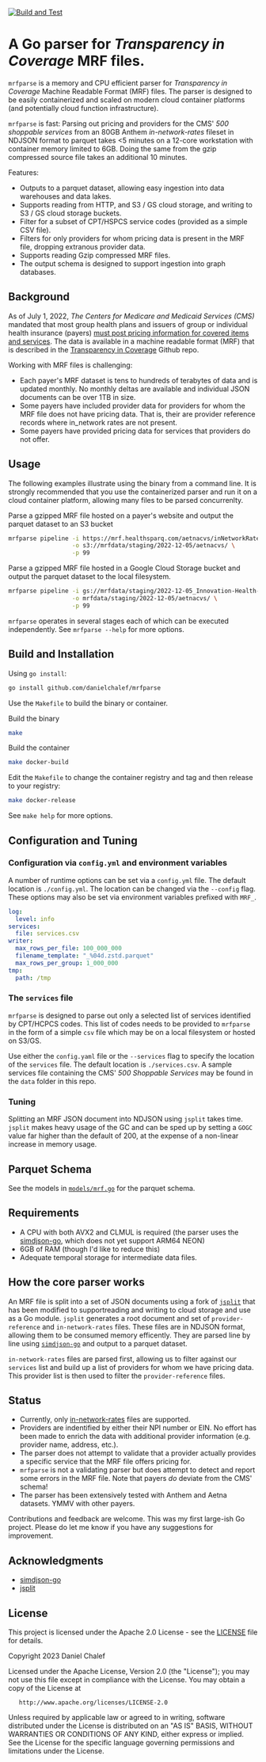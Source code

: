 [![Build and Test](https://github.com/danielchalef/mrfparse/actions/workflows/main.yml/badge.svg)](https://github.com/danielchalef/mrfparse/actions/workflows/main.yml)

# A Go parser for _Transparency in Coverage_ MRF files.
`mrfparse` is a memory and CPU efficient parser for _Transparency in Coverage_ Machine Readable Format (MRF) files. The parser is designed to be easily containerized and scaled on modern cloud container platforms (and potentially cloud function infrastructure).

`mrfparse` is fast: Parsing out pricing and providers for the CMS' _500 shoppable services_ from an 80GB Anthem _in-network-rates_ fileset in NDJSON format to parquet takes <5 minutes on a 12-core workstation with container memory limited to 6GB. Doing the same from the gzip compressed source file takes an additional 10 minutes.

Features:

- Outputs to a parquet dataset, allowing easy ingestion into data warehouses and data lakes.
- Supports reading from HTTP, and S3 / GS cloud storage, and writing to S3 / GS cloud storage buckets.
- Filter for a subset of CPT/HSPCS service codes (provided as a simple CSV file).
- Filters for only providers for whom pricing data is present in the MRF file, dropping extranous provider data.
- Supports reading Gzip compressed MRF files.
- The output schema is designed to support ingestion into graph databases.

## Background
As of July 1, 2022, _The Centers for Medicare and Medicaid Services (CMS)_ mandated that most group health plans and issuers of group or individual health insurance (payers) [must post pricing information for covered items and services](https://www.cms.gov/healthplan-price-transparency/public-data). The data is available in a machine readable format (MRF) that is described in the [Transparency in Coverage](https://github.com/CMSgov/price-transparency-guide) Github repo.

Working with MRF files is challenging:
- Each payer's MRF dataset is tens to hundreds of terabytes of data and is updated monthly. No monthly deltas are available and individual JSON documents can be over 1TB in size.
- Some payers have included provider data for providers for whom the MRF file does not have pricing data. That is, their are provider reference records where in_network rates are not present.
- Some payers have provided pricing data for services that providers do not offer.

## Usage
The following examples illustrate using the binary from a command line. It is strongly recommended that you use the containerized parser and run it on a cloud container platform, allowing many files to be parsed concurrenlty.


Parse a gzipped MRF file hosted on a payer's website and output the parquet dataset to an S3 bucket
```bash
mrfparse pipeline -i https://mrf.healthsparq.com/aetnacvs/inNetworkRates/2022-12-05_Innovation-Health-Plan-Inc.json.gz \
                  -o s3://mrfdata/staging/2022-12-05/aetnacvs/ \
                  -p 99
```


Parse a gzipped MRF file hosted in a Google Cloud Storage bucket and output the parquet dataset to the local filesystem.
```bash
mrfparse pipeline -i gs://mrfdata/staging/2022-12-05_Innovation-Health-Plan-Inc.json.gz \
                  -o mrfdata/staging/2022-12-05/aetnacvs/ \
                  -p 99
```

`mrfparse` operates in several stages each of which can be executed independently. See `mrfparse --help` for more options.

## Build and Installation
Using `go install`:
```bash
go install github.com/danielchalef/mrfparse
```

Use the `Makefile` to build the binary or container. 

Build the binary
```bash
make 
```

Build the container
```bash
make docker-build
```

Edit the `Makefile` to change the container registry and tag and then release to your registry:
```bash
make docker-release
```

See `make help` for more options.

## Configuration and Tuning

### Configuration via `config.yml` and environment variables

A number of runtime options can be set via a `config.yml` file. The default location is `./config.yml`. The location can be changed via the `--config` flag. These options may also be set via environment variables prefixed with `MRF_`.
```yaml
log:
  level: info
services:
  file: services.csv
writer:
  max_rows_per_file: 100_000_000
  filename_template: "_%04d.zstd.parquet"
  max_rows_per_group: 1_000_000
tmp:
  path: /tmp
```

### The `services` file
`mrfparse` is designed to parse out only a selected list of services identified by CPT/HCPCS codes. This list of codes needs to be provided to `mrfparse` in the form of a simple `csv` file which may be on a local filesystem or hosted on S3/GS. 

Use either the `config.yaml` file or the `--services` flag to specify the location of the `services` file. The default location is `./services.csv`. A sample services file containing the CMS' _500 Shoppable Services_ may be found in the `data` folder in this repo.

### Tuning
Splitting an MRF JSON document into NDJSON using `jsplit` takes time. `jsplit` makes heavy usage of the GC and can be sped up by setting a `GOGC` value far higher than the default of 200, at the expense of a non-linear increase in memory usage.

## Parquet Schema

See the models in [`models/mrf.go`](pkg/mrfparse/models/mrf.go) for the parquet schema.

## Requirements
- A CPU with both AVX2 and CLMUL is required (the parser uses the [simdjson-go](https://github.com/minio/simdjson-go), which does not yet support ARM64 NEON)
- 6GB of RAM (though I'd like to reduce this)
- Adequate temporal storage for intermediate data files.

## How the core parser works
An MRF file is split into a set of JSON documents using a fork of [`jsplit`](https://github.com/dolthub/jsplit) that has been modified to supportreading and writing to cloud storage and use as a Go module. `jsplit` generates a root document and set of `provider-reference` and `in-network-rates` files. These files are in NDJSON format, allowing them to be consumed memory efficently. They are parsed line by line using [`simdjson-go`](https://github.com/minio/simdjson-go) and output to a parquet dataset.

`in-network-rates` files are parsed first, allowing us to filter against our `services` list and build up a list of providers for whom we have pricing data. This provider list is then used to filter the `provider-reference` files. 

## Status
- Currently, only [in-network-rates](https://github.com/CMSgov/price-transparency-guide/tree/master/schemas/in-network-rates) files are supported. 
- Providers are indentified by either their NPI number or EIN. No effort has been made to enrich the data with additional provider information (e.g. provider name, address, etc.).
- The parser does not attempt to validate that a provider actually provides a specific service that the MRF file offers pricing for.
- `mrfparse` is not a validating parser but does attempt to detect and report some errors in the MRF file. Note that payers _do_ deviate from the CMS' schema!
- The parser has been extensively tested with Anthem and Aetna datasets. YMMV with other payers.

Contributions and feedback are welcome. This was my first large-ish Go project. Please do let me know if you have any suggestions for improvement.

## Acknowledgments
- [simdjson-go](https://github.com/minio/simdjson-go)
- [jsplit](https://github.com/dolthub/jsplit)

## License
This project is licensed under the Apache 2.0 License - see the [LICENSE](LICENSE) file for details.

   Copyright 2023 Daniel Chalef

   Licensed under the Apache License, Version 2.0 (the "License");
   you may not use this file except in compliance with the License.
   You may obtain a copy of the License at

       http://www.apache.org/licenses/LICENSE-2.0

   Unless required by applicable law or agreed to in writing, software
   distributed under the License is distributed on an "AS IS" BASIS,
   WITHOUT WARRANTIES OR CONDITIONS OF ANY KIND, either express or implied.
   See the License for the specific language governing permissions and
   limitations under the License.
